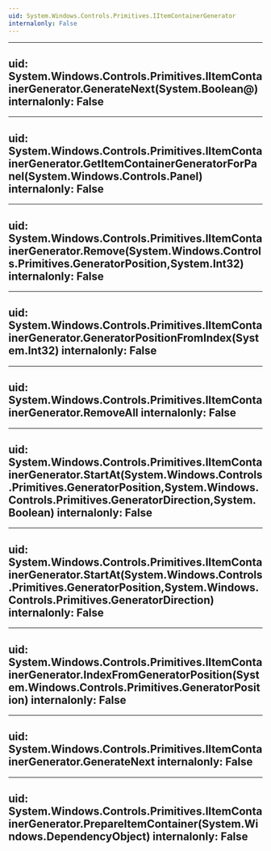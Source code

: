 ```yaml
---
uid: System.Windows.Controls.Primitives.IItemContainerGenerator
internalonly: False
---
```


---
uid: System.Windows.Controls.Primitives.IItemContainerGenerator.GenerateNext(System.Boolean@)
internalonly: False
---

---
uid: System.Windows.Controls.Primitives.IItemContainerGenerator.GetItemContainerGeneratorForPanel(System.Windows.Controls.Panel)
internalonly: False
---

---
uid: System.Windows.Controls.Primitives.IItemContainerGenerator.Remove(System.Windows.Controls.Primitives.GeneratorPosition,System.Int32)
internalonly: False
---

---
uid: System.Windows.Controls.Primitives.IItemContainerGenerator.GeneratorPositionFromIndex(System.Int32)
internalonly: False
---

---
uid: System.Windows.Controls.Primitives.IItemContainerGenerator.RemoveAll
internalonly: False
---

---
uid: System.Windows.Controls.Primitives.IItemContainerGenerator.StartAt(System.Windows.Controls.Primitives.GeneratorPosition,System.Windows.Controls.Primitives.GeneratorDirection,System.Boolean)
internalonly: False
---

---
uid: System.Windows.Controls.Primitives.IItemContainerGenerator.StartAt(System.Windows.Controls.Primitives.GeneratorPosition,System.Windows.Controls.Primitives.GeneratorDirection)
internalonly: False
---

---
uid: System.Windows.Controls.Primitives.IItemContainerGenerator.IndexFromGeneratorPosition(System.Windows.Controls.Primitives.GeneratorPosition)
internalonly: False
---

---
uid: System.Windows.Controls.Primitives.IItemContainerGenerator.GenerateNext
internalonly: False
---

---
uid: System.Windows.Controls.Primitives.IItemContainerGenerator.PrepareItemContainer(System.Windows.DependencyObject)
internalonly: False
---
